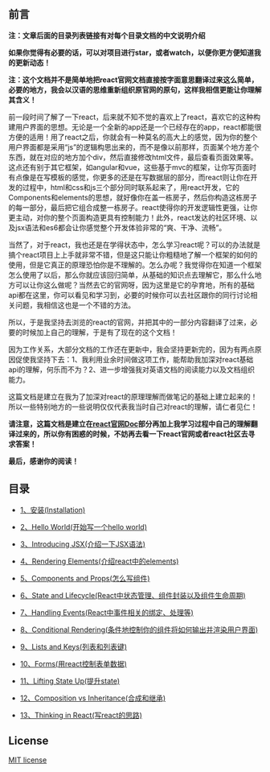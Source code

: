 ## 前言

**注：文章后面的目录列表链接有对每个目录文档的中文说明介绍**

__如果你觉得有必要的话，可以对项目进行star，或者watch，以便你更方便知道我的更新动态！__

__注：这个文档并不是简单地把react官网文档直接按字面意思翻译过来这么简单，必要的地方，我会以汉语的思维重新组织原官网的原句，这样我相信更能让你理解其含义！__

前一段时间了解了一下react，后来就不知不觉的喜欢上了react，喜欢它的这种构建用户界面的思想。无论是一个全新的app还是一个已经存在的app，react都能很方便的适用！用了react之后，你就会有一种莫名的高大上的感觉，因为你的整个用户界面都是采用“js”的逻辑构思出来的，而不是像以前那样，页面某个地方差个东西，就在对应的地方加个div，然后直接修改html文件，最后查看页面效果等。这点还有别于其它框架，如angular和vue，这些基于mvc的框架，让你写页面时有点像是在写模板的感觉，你更多的还是在写数据层的部分，而react则让你在开发的过程中，html和css和js三个部分同时联系起来了，用react开发，它的Components和elements的思想，就好像你在盖一栋房子，然后你构造这栋房子的每一部分，最后把它组合成整一栋房子。react使得你的开发逻辑性更强，让你更主动，对你的整个页面构造更具有控制能力！此外，react发达的社区环境、以及jsx语法和es6都会让你感觉整个开发体验非常的“爽、干净、流畅”。

当然了，对于react，我也还是在学得状态中，怎么学习react呢？可以的办法就是搞个react项目上上手就非常不错，但是这只能让你粗糙地了解一个框架的如何的使用，但是它真正的原理恐怕你是不理解的。怎么办呢？我觉得你在知道一个框架怎么使用了以后，那么你就应该回归简单，从基础的知识点去理解它，那么什么地方可以让你这么做呢？当然去它的官网呀，因为这里是它的孕育地，所有的基础api都在这里，你可以看见和学习到，必要的时候你可以去社区跟你的同行讨论相关问题，我相信这也是一个不错的方法。

所以，于是我坚持去浏览的react的官网，并把其中的一部分内容翻译了过来，必要的时候加上自己的理解，于是有了现在的这个文档！

因为工作关系，大部分文档的工作还在更新中，我会坚持更新完的，因为有两点原因促使我坚持下去：1、我利用业余时间做这项工作，能帮助我加深对react基础api的理解，何乐而不为？2、进一步增强我对英语文档的阅读能力以及文档组织能力。


这篇文档是建立在我为了加深对react的原理理解而做笔记的基础上建立起来的！所以一些特别地方的一些说明仅仅代表我当时自己对react的理解，请仁者见仁！

**请注意，这篇文档是建立在[react官网Doc](https://facebook.github.io/react/docs/installation.html)部分再加上我学习过程中自己的理解翻译过来的，所以你有困惑的时候，不妨再去看一下react官网或者react社区去寻求答案！**

**最后，感谢你的阅读！**

## 目录


* [1、安装(Installation)](https://github.com/woai30231/react-doc/tree/master/01-installation)

* [2、Hello World(开始写一个hello world)](https://github.com/woai30231/react-doc/tree/master/02-helloworld)

* [3、Introducing JSX(介绍一下JSX语法)](https://github.com/woai30231/react-doc/tree/master/03-introducingJSX)

* [4、Rendering Elements(介绍react中的elements)](https://github.com/woai30231/react-doc/tree/master/04-RenderingElements)

* [5、Components and Props(怎么写组件)](https://github.com/woai30231/react-doc/tree/master/05-ComponentsAndProps)

* [6、State and Lifecycle(React中状态管理、组件封装以及组件生命周期)](https://github.com/woai30231/react-doc/tree/master/06-StateAndLifecycle)

* [7、Handling Events(React中事件相关的绑定、处理等)](https://github.com/woai30231/react-doc/tree/master/07-HandlingEvents)

* [8、Conditional Rendering(条件地控制你的组件将如何输出并渲染用户界面)](https://github.com/woai30231/react-doc/tree/master/08-ConditionalRendering)

* [9、Lists and Keys(列表和列表键)](https://github.com/woai30231/react-doc/tree/master/09-ListAndKey)

* [10、Forms(用react控制表单数据)](https://github.com/woai30231/react-doc/tree/master/10-Forms)

* [11、Lifting State Up(提升state)](https://github.com/woai30231/react-doc/tree/master/11-LiftingStateUp)

* [12、Composition vs Inheritance(合成和继承)](https://github.com/woai30231/react-doc/tree/master/12-CompositionVsInheritance)

* [13、Thinking in React(写react的思路)](https://github.com/woai30231/react-doc/tree/master/13-ThinkingInReact)



## License

[MIT license]()
